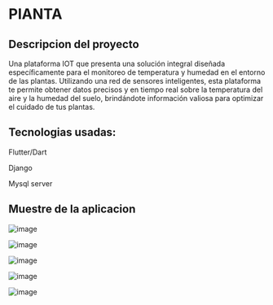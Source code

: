 # PIANTA


## Descripcion del proyecto

Una plataforma IOT que presenta una solución integral diseñada específicamente para el monitoreo de temperatura y humedad en el entorno de las plantas. Utilizando una red de sensores inteligentes, esta plataforma te permite obtener datos precisos y en tiempo real sobre la temperatura del aire y la humedad del suelo, brindándote información valiosa para optimizar el cuidado de tus plantas.

## Tecnologias usadas:

Flutter/Dart


Django


Mysql server

## Muestre de la aplicacion
![image](https://github.com/PIANTAIOT/PIANTA_IOT/assets/126418421/ab1025d0-3874-4be9-b294-ff4cca10e8f5)


![image](https://github.com/PIANTAIOT/PIANTA_IOT/assets/126418421/f00932af-6d95-4520-84c6-8eb176500f43)

![image](https://github.com/PIANTAIOT/PIANTA_IOT/assets/126418421/6eb52ec6-ea7a-4742-a358-58cb29af335a)

![image](https://github.com/PIANTAIOT/PIANTA_IOT/assets/126418421/7bdbd561-5789-405c-b155-05508d8ef2a7)

![image](https://github.com/PIANTAIOT/PIANTA_IOT/assets/126418421/3cc354c3-d9fc-4d7c-add6-a976586fbfbd)







